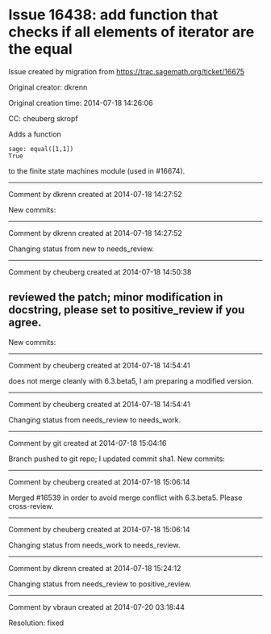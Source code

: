 # Issue 16438: add function that checks if all elements of iterator are the equal

Issue created by migration from https://trac.sagemath.org/ticket/16675

Original creator: dkrenn

Original creation time: 2014-07-18 14:26:06

CC:  cheuberg skropf

Adds a function

```
sage: equal([1,1])
True
```

to the finite state machines module (used in #16674).


---

Comment by dkrenn created at 2014-07-18 14:27:52

New commits:


---

Comment by dkrenn created at 2014-07-18 14:27:52

Changing status from new to needs_review.


---

Comment by cheuberg created at 2014-07-18 14:50:38

reviewed the patch; minor modification in docstring, please set to positive_review if you agree.
----
New commits:


---

Comment by cheuberg created at 2014-07-18 14:54:41

does not merge cleanly with 6.3.beta5, I am preparing a modified version.


---

Comment by cheuberg created at 2014-07-18 14:54:41

Changing status from needs_review to needs_work.


---

Comment by git created at 2014-07-18 15:04:16

Branch pushed to git repo; I updated commit sha1. New commits:


---

Comment by cheuberg created at 2014-07-18 15:06:14

Merged #16539 in order to avoid merge conflict with 6.3.beta5. Please cross-review.


---

Comment by cheuberg created at 2014-07-18 15:06:14

Changing status from needs_work to needs_review.


---

Comment by dkrenn created at 2014-07-18 15:24:12

Changing status from needs_review to positive_review.


---

Comment by vbraun created at 2014-07-20 03:18:44

Resolution: fixed
